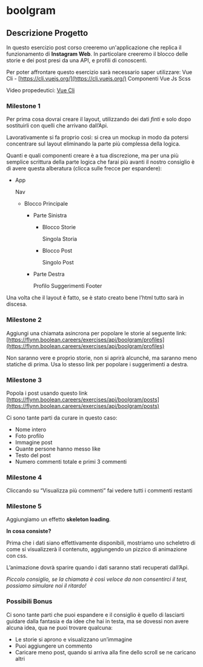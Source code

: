 # boolgram

## Descrizione Progetto

In questo esercizio post corso creeremo un'applicazione che replica il funzionamento di **Instagram Web**.
In particolare creeremo il blocco delle storie e dei post presi da una API, e profili di conoscenti.

Per poter affrontare questo esercizio sarà necessario saper utilizzare:
Vue Cli - [https://cli.vuejs.org/](https://cli.vuejs.org/)
Componenti Vue
Js
Scss

Video propedeutici:
[Vue Cli](https://www.notion.so/Vue-Cli-Creare-un-nuovo-progetto-022eaefedfbe45928d50a9b5563fcafa)

### Milestone 1

Per prima cosa dovrai creare il layout, utilizzando dei dati _finti_ e solo dopo sostituirli con quelli che arrivano dall’Api.

Lavorativamente si fa proprio così:
si crea un mockup in modo da potersi concentrare sul layout eliminando la parte più complessa della logica.

Quanti e quali componenti creare è a tua discrezione, ma per una più semplice scrittura della parte logica che farai più avanti il nostro consiglio è di avere questa alberatura (clicca sulle frecce per espandere):

- App

  Nav

  - Blocco Principale

    - Parte Sinistra

      - Blocco Storie

        Singola Storia

      - Blocco Post

        Singolo Post

    - Parte Destra

      Profilo
      Suggerimenti
      Footer

Una volta che il layout è fatto, se è stato creato bene l’html tutto sarà in discesa.

### Milestone 2

Aggiungi una chiamata asincrona per popolare le storie al seguente link:
[https://flynn.boolean.careers/exercises/api/boolgram/profiles](https://flynn.boolean.careers/exercises/api/boolgram/profiles)

Non saranno vere e proprio storie, non si aprirà alcunché, ma saranno meno statiche di prima.
Usa lo stesso link per popolare i suggerimenti a destra.

### Milestone 3

Popola i post usando questo link
[https://flynn.boolean.careers/exercises/api/boolgram/posts](https://flynn.boolean.careers/exercises/api/boolgram/posts)

Ci sono tante parti da curare in questo caso:

- Nome intero
- Foto profilo
- Immagine post
- Quante persone hanno messo like
- Testo del post
- Numero commenti totale e primi 3 commenti

### Milestone 4

Cliccando su “Visualizza più commenti” fai vedere tutti i commenti restanti

### Milestone 5

Aggiungiamo un effetto **skeleton loading**.

**In cosa consiste?**

Prima che i dati siano effettivamente disponibili, mostriamo uno scheletro di come si visualizzerà il contenuto, aggiungendo un pizzico di animazione con css.

L’animazione dovrà sparire quando i dati saranno stati recuperati dall’Api.

_Piccolo consiglio, se la chiamata è così veloce da non consentirci il test, possiamo simulare noi il ritardo!_

### Possibili Bonus

Ci sono tante parti che puoi espandere e il consiglio è quello di lasciarti guidare dalla fantasia e da idee che hai in testa, ma se dovessi non avere alcuna idea, qua ne puoi trovare qualcuna:

- Le storie si aprono e visualizzano un’immagine
- Puoi aggiungere un commento
- Caricare meno post, quando si arriva alla fine dello scroll se ne caricano altri
